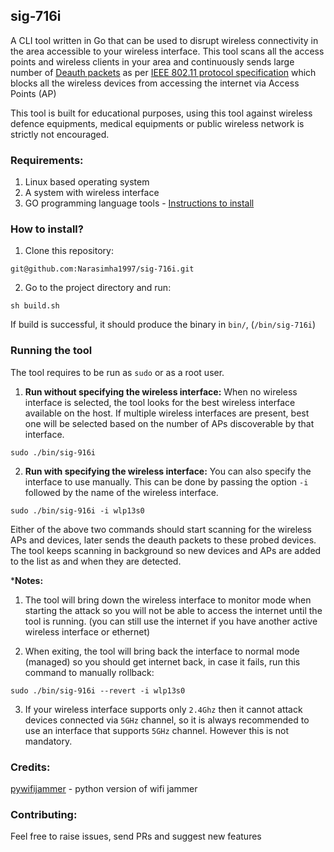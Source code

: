## sig-716i

A CLI tool written in Go that can be used to disrupt wireless connectivity in the area accessible to your wireless interface. This tool scans all the access points and wireless clients in your area and continuously sends large number of [Deauth packets](https://en.wikipedia.org/wiki/Wi-Fi_deauthentication_attack) as per [IEEE 802.11 protocol specification](https://en.wikipedia.org/wiki/IEEE_802.11) which blocks all the wireless devices from accessing the internet via Access Points (AP)

This tool is built for educational purposes, using this tool against wireless defence equipments, medical equipments or public wireless network is strictly not encouraged.

### Requirements:
1. Linux based operating system
2. A system with wireless interface
3. GO programming language tools - [Instructions to install](https://go.dev/doc/install)

### How to install?
1. Clone this repository:
```
git@github.com:Narasimha1997/sig-716i.git
```

2. Go to the project directory and run:
```
sh build.sh
```
If build is successful, it should produce the binary in `bin/`, (`/bin/sig-716i`)

### Running the tool
The tool requires to be run as `sudo` or as a root user.

1. **Run without specifying the wireless interface:** When no wireless interface is selected, the tool looks for the best wireless interface available on the host. If multiple wireless interfaces are present, best one will be selected based on the number of APs discoverable by that interface.

```
sudo ./bin/sig-916i
```

2. **Run with specifying the wireless interface:** You can also specify the interface to use manually. This can be done by passing the option `-i` followed by the name of the wireless interface.
```
sudo ./bin/sig-916i -i wlp13s0
```

Either of the above two commands should start scanning for the wireless APs and devices, later sends the deauth packets to these probed devices. The tool keeps scanning in background so new devices and APs are added to the list as and when they are detected.

***Notes:**
1. The tool will bring down the wireless interface to monitor mode when starting the attack so you will not be able to access the internet until the tool is running. (you can still use the internet if you have another active wireless interface or ethernet)

2. When exiting, the tool will bring back the interface to normal mode (managed) so you should get internet back, in case it fails, run this command to manually rollback:
```
sudo ./bin/sig-916i --revert -i wlp13s0
```

3. If your wireless interface supports only `2.4Ghz` then it cannot attack devices connected via `5GHz` channel, so it is always recommended to use an interface that supports `5GHz` channel. However this is not mandatory.

### Credits:
[pywifijammer](https://github.com/DanMcInerney/wifijammer) - python version of wifi jammer

### Contributing:
Feel free to raise issues, send PRs and suggest new features